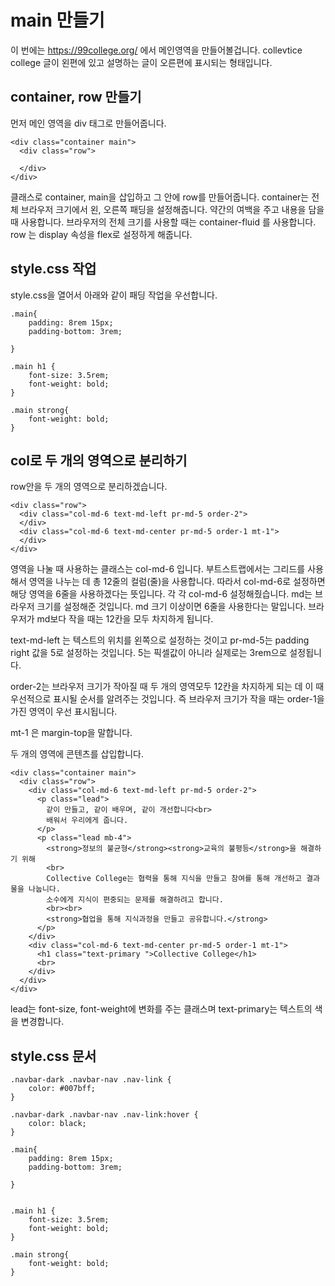 # main 만들기

이 번에는 https://99college.org/ 에서 메인영역을 만들어볼겁니다.
collevtice college 글이 왼편에 있고 설명하는 글이 오른편에 표시되는 형태입니다.

## container, row 만들기

먼저 메인 영역을 div 태그로 만들어줍니다.

```
<div class="container main">
  <div class="row">
		
  </div>
</div>
```

클래스로 container, main을 삽입하고 그 안에 row를 만들어줍니다.
container는 전체 브라우저 크기에서 왼, 오른쪽 패딩을 설정해줍니다. 약간의 여백을 주고 내용을 담을 때 사용합니다.
브라우저의 전체 크기를 사용할 때는 container-fluid 를 사용합니다. row 는 display 속성을 flex로 설정하게 해줍니다. 

## style.css 작업

style.css을 열어서 아래와 같이 패딩 작업을 우선합니다.

```
.main{
	padding: 8rem 15px;
	padding-bottom: 3rem;
	
}

.main h1 {
	font-size: 3.5rem;
	font-weight: bold;
}

.main strong{
	font-weight: bold;
}
```

## col로 두 개의 영역으로 분리하기

row안을 두 개의 영역으로 분리하겠습니다.

```
<div class="row">
  <div class="col-md-6 text-md-left pr-md-5 order-2">
  </div>
  <div class="col-md-6 text-md-center pr-md-5 order-1 mt-1">
  </div>
</div>
```

영역을 나눌 때 사용하는 클래스는 col-md-6 입니다. 부트스트랩에서는 그리드를 사용해서 영역을 나누는 데 총 12줄의 컬럼(줄)을 사용합니다. 따라서 col-md-6로 설정하면 해당 영역을 6줄을 사용하겠다는 뜻입니다. 각 각 col-md-6 설정해줬습니다. md는 브라우저 크기를 설정해준 것입니다. md 크기 이상이면 6줄을 사용한다는 말입니다. 브라우저가 md보다 작을 때는 12칸을 모두 차지하게 됩니다.

text-md-left 는 텍스트의 위치를 왼쪽으로 설정하는 것이고 pr-md-5는 padding right 값을 5로 설정하는 것입니다. 5는 픽셀값이 아니라 실제로는 3rem으로 설정됩니다. 

order-2는 브라우저 크기가 작아질 때 두 개의 영역모두 12칸을 차지하게 되는 데 이 때 우선적으로 표시될 순서를 알려주는 것입니다. 즉 브라우저 크기가 작을 때는 order-1을 가진 영역이 우선 표시됩니다.

mt-1 은 margin-top을 말합니다.

두 개의 영역에 콘텐츠를 삽입합니다.

```
<div class="container main">
  <div class="row">
    <div class="col-md-6 text-md-left pr-md-5 order-2">
      <p class="lead">
        같이 만들고, 같이 배우며, 같이 개선합니다<br>
        배워서 우리에게 줍니다.
      </p>
      <p class="lead mb-4">
        <strong>정보의 불균형</strong><strong>교육의 불평등</strong>을 해결하기 위해
        <br>
        Collective College는 협력을 통해 지식을 만들고 참여를 통해 개선하고 결과물을 나눕니다. 
        소수에게 지식이 편중되는 문제를 해결하려고 합니다.
        <br><br>
        <strong>협업을 통해 지식과정을 만들고 공유합니다.</strong> 
      </p>
    </div>
    <div class="col-md-6 text-md-center pr-md-5 order-1 mt-1">
      <h1 class="text-primary ">Collective College</h1>
      <br>
    </div>
  </div>
</div>
```

lead는 font-size, font-weight에 변화를 주는 클래스며 text-primary는 텍스트의 색을 변경합니다.


## style.css 문서

```
.navbar-dark .navbar-nav .nav-link {
	color: #007bff;
}

.navbar-dark .navbar-nav .nav-link:hover {
	color: black;
}

.main{
	padding: 8rem 15px;
	padding-bottom: 3rem;
	
}


.main h1 {
	font-size: 3.5rem;
	font-weight: bold;
}

.main strong{
	font-weight: bold;
}
```
